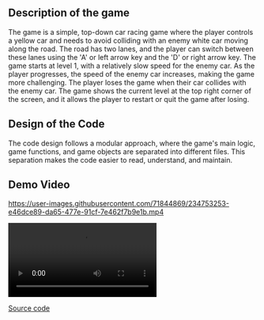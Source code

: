 ## Description of the game

The game is a simple, top-down car racing game where the player controls a yellow car and needs to avoid colliding with an enemy white car moving along the road. The road has two lanes, and the player can switch between these lanes using the 'A' or left arrow key and the 'D' or right arrow key. The game starts at level 1, with a relatively slow speed for the enemy car. As the player progresses, the speed of the enemy car increases, making the game more challenging. The player loses the game when their car collides with the enemy car. The game shows the current level at the top right corner of the screen, and it allows the player to restart or quit the game after losing.

## Design of the Code

The code design follows a modular approach, where the game's main logic, game functions, and game objects are separated into different files. This separation makes the code easier to read, understand, and maintain.

## Demo Video
https://user-images.githubusercontent.com/71844869/234753253-e46dce89-da65-477e-91cf-7e462f7b9e1b.mp4



<video src="https://user-images.githubusercontent.com/71844869/234753253-e46dce89-da65-477e-91cf-7e462f7b9e1b.mp4" >

  </video>

[Source code](https://github.com/JanWilliamHaug/FirstGamePyGame "Source code")

